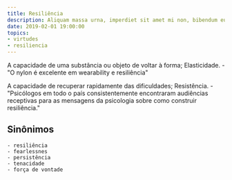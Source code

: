 ```yaml
---
title: Resiliência
description: Aliquam massa urna, imperdiet sit amet mi non, bibendum euismod est.
date: 2019-02-01 19:00:00
topics: 
- virtudes
- resiliencia
---
```


A capacidade de uma substância ou objeto de voltar à forma; Elasticidade.
	- "O nylon é excelente em wearability e resiliência"

A capacidade de recuperar rapidamente das dificuldades; Resistência.
	- "Psicólogos em todo o país consistentemente encontraram audiências receptivas para as mensagens da psicologia sobre como construir resiliência."

## Sinônimos
	- resiliência
	- fearlessnes
	- persistência
	- tenacidade
	- força de vontade


